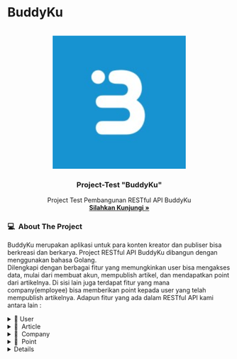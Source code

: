 # BuddyKu
<div id="top"></div>
<!-- PROJECT LOGO -->
<br/>
<div align="center">
<a href="https://github.com/Group1-House-Fancy">
    <img src="documentation/image/buddyku.jpg" alt="Logo" width="300">
  </a>
  <h3 align="center">Project-Test "BuddyKu" </h3>

  <p align="center">
    Project Test Pembangunan RESTful API BuddyKu
    <br />
    <a href="https://https://github.com/test-mnc/buddyku"><strong>Silahkan Kunjungi »</strong></a>
    <br />
  </p>
</div>

<!-- ABOUT THE PROJECT -->
### 💻 &nbsp;About The Project

BuddyKu merupakan aplikasi untuk para konten kreator dan publiser bisa berkreasi dan berkarya. Project RESTful API BuddyKu dibangun dengan menggunakan bahasa Golang.    
Dilengkapi dengan berbagai fitur yang memungkinkan user bisa mengakses data, mulai dari membuat akun, mempublish artikel, dan mendapatkan point dari artikelnya. Di sisi lain juga terdapat fitur yang mana company(employee) bisa memberikan point kepada user yang telah mempublish artikelnya.
Adapun fitur yang ada dalam RESTful API kami antara lain :
<div>
      <details>
<summary>🙎 User</summary>
  
  <!---
  | Command | Description |
| --- | --- |
  --->
  
 User dapat membuat akun dan login, agar mendapat legalitas untuk mengakses berbagai fitur lain di aplikasi ini. 
 Terdapat juga fitur lihat profile yang mana user bisa melihat detail profilenya.
 
<div>
  
| Feature User | Endpoint | Param | JWT Token | Fungsi |
| --- | --- | --- | --- | --- |
| POST | /users  | - | NO | Melakukan proses registrasi user |
| POST | /login | - | NO | Melakukan proses login user |
| GET | /users | - | YES | Mendapatkan informasi akun user yang sedang login |

</details>

<details>
<summary>📄 &nbsp;Article</summary>
  
  <!---
  | Command | Description |
| --- | --- |
  --->
Article merupakan fitur dimana user dapat mempublish artikel yang telah dibuatnya agar user yang lain bisa membaca dan mendapatkan informasi dari artikel tersebut.

| Feature Article | Endpoint | Param | JWT Token | Fungsi |
| --- | --- | --- | --- | --- |
| POST | /articles | - | YES | Mempublish artikel yang telah dibuat dan mendapatkan reward(point) |
| GET | /articles | - | NO | Menampilkan daftar artikel yang ada di platform ini |
| GET | /articles/:idArticle | idArticle | NO | Menampilkan satu artikel berdasarkan id Artikelnya  |

</details>

<details>
<summary>🏢 &nbsp;Company</summary>
  
  <!---
  | Command | Description |
| --- | --- |
  --->
Company merupakan fitur dimana employee dapat memanage user diantaranya melihat daftar user yang telah registrasi dan memberikan reward(point) kepada user yang telah mempublish artikel. Pada fitur ini employee harus registrasi terlebih dahulu dan login agar bisa mengakses fitur yang lain.

| Feature Negotiation | Endpoint | Param | JWT Token | Fungsi |
| --- | --- | --- | --- | --- |
| POST | /company | - | NO | Registari untuk employee |
| POST | /company/login | - | NO | Login untuk employee, setelah registrasi |
| GET | /company/users | - | YES | Menampilkan daftar user yang telah registrasi di platform ini |
| POST | /company/points | - | YES | Memberikan reward berupa nilai / poin kepada user berdasarkan artikelnya |

</details>

<details>
<summary>💎 &nbsp;Point</summary>
  
  <!---
  | Command | Description |
| --- | --- |
  --->
Point merupakan fitur dimana user dan employee bisa melihat point yang diperoleh user berdasarkan artikelnya.

| Feature Contractor | Endpoint | Param | JWT Token | Fungsi |
| --- | --- | --- | --- | --- |
| GET | /points/:idArticle | idArticle | YES | Menampilkan point per 1 artikel|
| GET | /points/users/:idUser| idUser | YES | Menampilkan total point yang didapatkan oleh masing-masing user |

</details>

<details>

### Swagger
<a href="https://app.swaggerhub.com/apis-docs/faizalsundara/Test-BuddyKu/1.0.0" target=”_blank”><strong> Link »</strong></a>

<!-- IMAGES -->
### 🖼&nbsp;Images

<details>
<summary>📈&nbsp;ERD</summary>
<img src="documentation/ERD/ERD.BuddyKu.drawio.png">
</details>

<!-- CONTACT -->
### Contact

[![GitHub Faizal](https://img.shields.io/badge/-Faizal-white?style=flat&logo=github&logoColor=black)](https://github.com/faizalsundara)

<p align="center">:copyright: 2022 | Faizal</p>
</h3>
